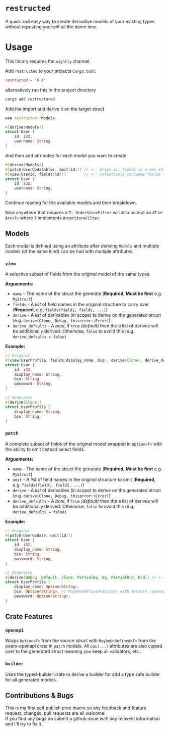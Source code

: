 # `restructed` 

A quick and easy way to create derivative models of your existing types without repeating yourself all the damn time.

# Usage

This library requires the `nightly` channel.

Add `restructed` to your projects `Cargo.toml`:

```toml
restructed = "0.1"
```
alternatively run this in the project directory
```sh
cargo add restructured
```

Add the import and derive it on the target struct

```rust
use restructed::Models;

#[derive(Models)]
struct User {
    id: i32,
    username: String
}

```

And then add attributes for each model you want to create.

```rust
#[derive(Models)]
#[patch(UserUpdatables, omit(id))] // <-- Wraps all fields in a new struct with Option
#[view(UserId, fields(id))]        // <-- Selectively includes fields in a new struct 
struct User {
    id: i32,
    username: String,
}
```

Continue reading for the available models and their breakdown.

Now anywhere that requires a `T: OrderStoreFilter` will also accept an `&T` or `Arc<T>` where `T` implements `OrderStoreFilter`.

## Models
Each model is defined using an attribute after deriving `Models` and multiple models (of the same kind) can be had with multiple attributes.

### `view`
A selective subset of fields from the original model of the same types. 

**Arguements:**
- `name` - The name of the struct the generate (**Required**, **Must be first** e.g. `MyStruct`)
- `fields` - A *list* of field names in the original structure to carry over (**Required**, e.g. `fields(field1, field2, ...)`)
- `derive` - A *list* of derivables (in scope) to derive on the generated struct (e.g. `derive(Clone, Debug, thiserror::Error)`)
- `derive_defaults` - A *bool*, if `true` *(default)* then the a list of derives will be additionally derived. Otherwise, `false` to avoid this (e.g. `derive_defaults = false`)

**Example:**
```rust
// Original
#[view(UserProfile, fields(display_name, bio), derive(Clone), derive_defaults = false)]
struct User {
    id: i32,
    display_name: String,
    bio: String,
    password: String,
}

// Generates
#[derive(Clone)]
struct UserProfile {
    display_name: String,
    bio: String,
}
```

### `patch`
A complete subset of fields of the original model wrapped in `Option<T>` with the ability to omit instead select fields.

**Arguements:**
- `name` - The name of the struct the generate (**Required**, **Must be first** e.g. `MyStruct`)
- `omit` - A *list* of field names in the original structure to omit (**Required**, e.g. `fields(field1, field2, ...)`)
- `derive` - A *list* of derivables (in scope) to derive on the generated struct (e.g. `derive(Clone, Debug, thiserror::Error)`)
- `derive_defaults` - A *bool*, if `true` *(default)* then the a list of derives will be additionally derived. Otherwise, `false` to avoid this (e.g. `derive_defaults = false`)


**Example:**
```rust
// Original
#[patch(UserUpdate, omit(id))]
struct User {
    id: i32,
    display_name: String,
    bio: String,
    password: String,
}

// Generates
#[derive(Debug, Default, Clone, PartialEq, Eq, PartialOrd, Ord)] // <-- Default derives (when *not* disabled)
struct UserProfile {
    display_name: Option<String>,
    bio: Option<String>, // MaybeUndefined<String> with feature 'openapi'
    password: Option<String>,
}
```

## Crate Features
### `openapi` 
Wraps `Option<T>` from the source struct with `MaybeUndefined<T>` from the poem-openapi crate in `patch` models. All `oai(...)` attributes are also copied over to the generated struct meaning you keep all validators, etc..
### `builder` 
Uses the typed-builder crate to derive a builder for add a type safe builder for all generated models.

## Contributions & Bugs
This is my first self publish proc macro so any feedback and feature request, changes, pull requests are all welcome! <br/>
If you find any bugs do submit a github issue with any relavent information and I'll try to fix it.
